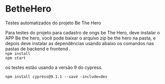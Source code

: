 # BetheHero
Testes automatizados do projeto Be The Hero

Para testes do projeto para cadastro de ongs be The Hero, deve instalar o APP Be the hero, você pode  baixar o arquivo zip be the hero na pasta, e depois deve instalar as dependências usando abaixo os comandos nas pastas de backend e frontend
 .
<br>``npm install``
<br>``npm start``



os testes estão usando a versão 9 do cypress.<br>

``npm install cypress@9.1.1 --save -include=dev``

